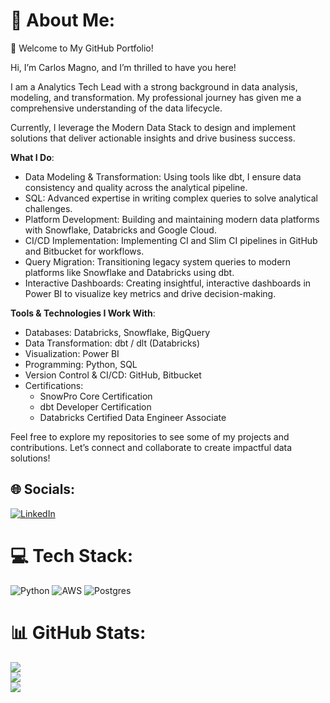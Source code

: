 # 💫 About Me:
🔭 Welcome to My GitHub Portfolio!

Hi, I’m Carlos Magno, and I’m thrilled to have you here!

I am a Analytics Tech Lead with a strong background in data analysis, modeling, and transformation. My professional journey has given me a comprehensive understanding of the data lifecycle.

Currently, I leverage the Modern Data Stack to design and implement solutions that deliver actionable insights and drive business success.

**What I Do**:
* Data Modeling & Transformation: Using tools like dbt, I ensure data consistency and quality across the analytical pipeline.
* SQL: Advanced expertise in writing complex queries to solve analytical challenges.
* Platform Development: Building and maintaining modern data platforms with Snowflake, Databricks and Google Cloud.
* CI/CD Implementation: Implementing CI and Slim CI pipelines in GitHub and Bitbucket for workflows.
* Query Migration: Transitioning legacy system queries to modern platforms like Snowflake and Databricks using dbt.
* Interactive Dashboards: Creating insightful, interactive dashboards in Power BI to visualize key metrics and drive decision-making.

**Tools & Technologies I Work With**:

* Databases: Databricks, Snowflake, BigQuery
* Data Transformation: dbt / dlt (Databricks)
* Visualization: Power BI
* Programming: Python, SQL
* Version Control & CI/CD: GitHub, Bitbucket
* Certifications:
  * SnowPro Core Certification
  * dbt Developer Certification
  * Databricks Certified Data Engineer Associate
 
Feel free to explore my repositories to see some of my projects and contributions. Let’s connect and collaborate to create impactful data solutions!


## 🌐 Socials:
[![LinkedIn](https://img.shields.io/badge/LinkedIn-0077B5?style=for-the-badge&logo=linkedin&logoColor=white)]([https://www.linkedin.com/in/carlos-magno-data-analyst/](https://www.linkedin.com/in/cmagnopbj/))

# 💻 Tech Stack:
![Python](https://img.shields.io/badge/python-3670A0?style=for-the-badge&logo=python&logoColor=ffdd54) ![AWS](https://img.shields.io/badge/AWS-%23FF9900.svg?style=for-the-badge&logo=amazon-aws&logoColor=white) ![Postgres](https://img.shields.io/badge/postgres-%23316192.svg?style=for-the-badge&logo=postgresql&logoColor=white)
# 📊 GitHub Stats:
![](https://github-readme-stats.vercel.app/api?username=cmpbj&theme=vue-dark&hide_border=false&include_all_commits=false&count_private=false)<br/>
![](https://github-readme-streak-stats.herokuapp.com/?user=cmpbj&theme=vue-dark&hide_border=false)<br/>
![](https://github-readme-stats.vercel.app/api/top-langs/?username=cmpbj&theme=vue-dark&hide_border=false&include_all_commits=false&count_private=false&layout=compact)
